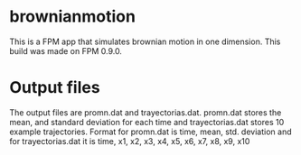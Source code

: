 # brownianmotion
This is a FPM app that simulates brownian motion in one dimension. 
This build was made on FPM 0.9.0. 
# Output files
The output files are promn.dat and trayectorias.dat. 
promn.dat stores the mean, and standard deviation for each time and trayectorias.dat stores 10 example trajectories. 
Format for promn.dat is time, mean, std. deviation and for trayectorias.dat it is time, x1, x2, x3, x4, x5, x6, x7, x8, x9, x10
